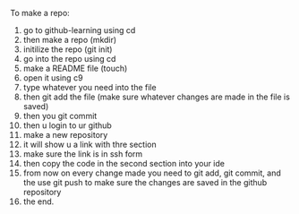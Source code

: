 To make a repo:
1. go to github-learning using cd
2. then make a repo (mkdir)
3. initilize the repo (git init)
4. go into the repo using cd
5. make a README file (touch)
6. open it using c9
7. type whatever you need into the file
8. then git add the file (make sure whatever changes are made in the file is saved)
9. then you git commit
10. then u login to ur github
11. make a new repository
12. it will show u a link with thre section
13. make sure the link is in ssh form
14. then copy the code in the second section into your ide
15. from now on every change made you need to git add, git commit, and the use git push to make sure the changes are saved in the github repository
16. the end.